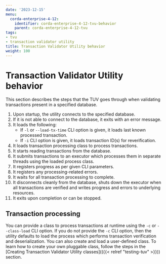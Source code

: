 ```yaml
---
date: '2023-12-15'
menu:
  corda-enterprise-4-12:
    identifier: corda-enterprise-4-12-tvu-behavior
    parent: corda-enterprise-4-12-tvu
tags:
- tvu
- transaction validator utility
title: Transaction Validator Utility behavior
weight: 100
---
```


# Transaction Validator Utility behavior

This section describes the steps that the TUV goes through when validating transactions present in a specified database.

1. Upon startup, the utility connects to the specified database.
2. If it is not able to connect to the database, it exits with an error message.
3. It loads the following:
    * If `-l` or `--load-tx-time` CLI option is given, it loads last known processed transaction.
    * If `-i` CLI option is given, it loads transaction ID(s) for reverification.
4. It loads transaction processing class to process transactions.
5. It starts reading transactions from the database.
6. It submits transactions to an executor which processes them in separate threads using the loaded process class.
7. It registers progress as per given CLI parameters.
8. It registers any processing-related errors.
9. It waits for all transaction processing to complete.
10. It disconnects cleanly from the database, shuts down the executor when all transactions are verified and writes progress and errors to underlying resources.
11. It exits upon completion or can be stopped.

## Transaction processing

You can provide a class to process transactions at runtime using the `-c` or `--class-load` CLI option. If you do not provide the `-c` CLI option, then the utility defaults to load the process which performs transaction verification and deserialization.
You can also create and load a user-defined class. To learn how to create your own pluggable class, follow the steps in the [Creating Transaction Validator Utility classes](({{< relref "testing-tuv" >}})) section.
